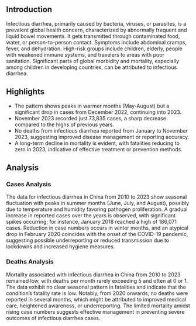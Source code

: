 ## Introduction

Infectious diarrhea, primarily caused by bacteria, viruses, or parasites, is a prevalent global health concern, characterized by abnormally frequent and liquid bowel movements. It gets transmitted through contaminated food, water, or person-to-person contact. Symptoms include abdominal cramps, fever, and dehydration. High-risk groups include children, elderly, people with weakened immune systems, and travelers to areas with poor sanitation. Significant parts of global morbidity and mortality, especially among children in developing countries, can be attributed to infectious diarrhea.
## Highlights

- The pattern shows peaks in warmer months (May-August) but a significant drop in cases from December 2022, continuing into 2023. <br/>
- November 2023 recorded just 73,835 cases, a sharp decrease compared to the highs of previous years. <br/>
- No deaths from infectious diarrhea reported from January to November 2023, suggesting improved disease management or reporting accuracy. <br/>
- A long-term decline in mortality is evident, with fatalities reducing to zero in 2023, indicative of effective treatment or prevention methods. <br/>
## Analysis

### Cases Analysis
The data for infectious diarrhea in China from 2010 to 2023 show seasonal fluctuation with peaks in summer months (June, July, and August), possibly due to temperature and humidity favoring pathogen proliferation. A gradual increase in reported cases over the years is observed, with significant spikes occurring; for instance, January 2018 reached a high of 186,071 cases. Reduction in case numbers occurs in winter months, and an atypical drop in February 2020 coincides with the onset of the COVID-19 pandemic, suggesting possible underreporting or reduced transmission due to lockdowns and increased hygiene measures.

### Deaths Analysis
Mortality associated with infectious diarrhea in China from 2010 to 2023 remained low, with deaths per month rarely exceeding 5 and often at 0 or 1. The data exhibit no clear seasonal pattern in fatalities and indicate that the condition’s fatality rate is low. Notably, from 2020 onwards, no deaths were reported in several months, which might be attributed to improved medical care, heightened awareness, or underreporting. The limited mortality amidst rising case numbers suggests effective management in preventing severe outcomes of infectious diarrhea cases.
